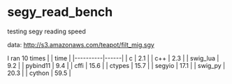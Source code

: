 # segy_read_bench
testing segy reading speed

data: http://s3.amazonaws.com/teapot/filt_mig.sgy

I ran 10 times
|          | time |
|----------|------|
| c        |  2.1 |
| c++      |  2.3 |
| swig_lua |  9.2 |
| pybind11 |  9.4 |
| cffi     | 15.6 |
| ctypes   | 15.7 |
| segyio   | 17.1 |
| swig_py  | 20.3 |
| cython   | 59.5 |
